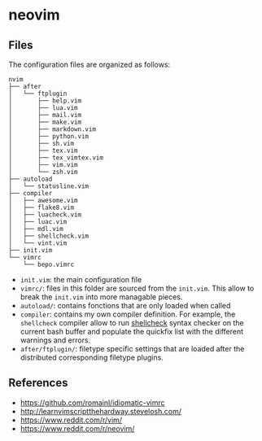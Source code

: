 # neovim

## Files

The configuration files are organized as follows:

```
nvim
├── after
│   └── ftplugin
│       ├── help.vim
│       ├── lua.vim
│       ├── mail.vim
│       ├── make.vim
│       ├── markdown.vim
│       ├── python.vim
│       ├── sh.vim
│       ├── tex.vim
│       ├── tex_vimtex.vim
│       ├── vim.vim
│       └── zsh.vim
├── autoload
│   └── statusline.vim
├── compiler
│   ├── awesome.vim
│   ├── flake8.vim
│   ├── luacheck.vim
│   ├── luac.vim
│   ├── mdl.vim
│   ├── shellcheck.vim
│   └── vint.vim
├── init.vim
└── vimrc
    └── bepo.vimrc
```

* `init.vim`: the main configuration file
* `vimrc/`: files in this folder are sourced from the `init.vim`. This allow to
  break the `init.vim` into more managable pieces.
* `autoload/`: contains fonctions that are only loaded when called
* `compiler`: contains my own compiler definition. For example, the
  `shellcheck` compiler allow to run
  [shellcheck](https://github.com/koalaman/shellcheck) syntax checker on the
  current bash buffer and populate the quickfix list with the different
  warnings and errors.
* `after/ftplugin/`: filetype specific settings that are loaded after the
  distributed corresponding filetype plugins.

## References

* <https://github.com/romainl/idiomatic-vimrc>
* <http://learnvimscriptthehardway.stevelosh.com/>
* <https://www.reddit.com/r/vim/>
* <https://www.reddit.com/r/neovim/>
